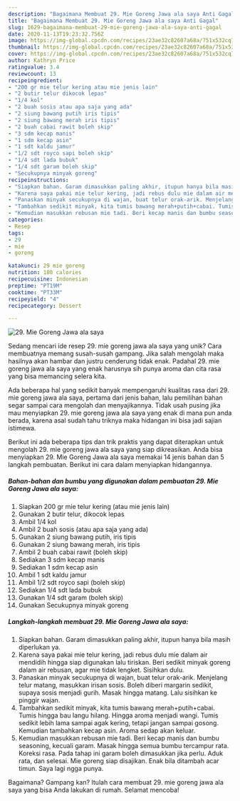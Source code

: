 ```yaml
---
description: "Bagaimana Membuat 29. Mie Goreng Jawa ala saya Anti Gagal"
title: "Bagaimana Membuat 29. Mie Goreng Jawa ala saya Anti Gagal"
slug: 1629-bagaimana-membuat-29-mie-goreng-jawa-ala-saya-anti-gagal
date: 2020-11-13T19:23:32.756Z
image: https://img-global.cpcdn.com/recipes/23ae32c82607a68a/751x532cq70/29-mie-goreng-jawa-ala-saya-foto-resep-utama.jpg
thumbnail: https://img-global.cpcdn.com/recipes/23ae32c82607a68a/751x532cq70/29-mie-goreng-jawa-ala-saya-foto-resep-utama.jpg
cover: https://img-global.cpcdn.com/recipes/23ae32c82607a68a/751x532cq70/29-mie-goreng-jawa-ala-saya-foto-resep-utama.jpg
author: Kathryn Price
ratingvalue: 3.4
reviewcount: 13
recipeingredient:
- "200 gr mie telur kering atau mie jenis lain"
- "2 butir telur dikocok lepas"
- "1/4 kol"
- "2 buah sosis atau apa saja yang ada"
- "2 siung bawang putih iris tipis"
- "2 siung bawang merah iris tipis"
- "2 buah cabai rawit boleh skip"
- "3 sdm kecap manis"
- "1 sdm kecap asin"
- "1 sdt kaldu jamur"
- "1/2 sdt royco sapi boleh skip"
- "1/4 sdt lada bubuk"
- "1/4 sdt garam boleh skip"
- "Secukupnya minyak goreng"
recipeinstructions:
- "Siapkan bahan. Garam dimasukkan paling akhir, itupun hanya bila masih diperlukan ya."
- "Karena saya pakai mie telur kering, jadi rebus dulu mie dalam air mendidih hingga siap digunakan lalu tiriskan. Beri sedikit minyak goreng dalam air rebusan, agar mie tidak lengket. Sisihkan dulu."
- "Panaskan minyak secukupnya di wajan, buat telur orak-arik. Menjelang telur matang, masukkan irisan sosis. Boleh diberi margarin sedikit, supaya sosis menjadi gurih. Masak hingga matang. Lalu sisihkan ke pinggir wajan."
- "Tambahkan sedikit minyak, kita tumis bawang merah+putih+cabai. Tumis hingga bau langu hilang. Hingga aroma menjadi wangi. Tumis sedikit lebih lama sampai agak kering, tetapi jangan sampai gosong. Kemudian tambahkan kecap asin. Aroma sedap akan keluar."
- "Kemudian masukkan rebusan mie tadi. Beri kecap manis dan bumbu seasoning, kecuali garam. Masak hingga semua bumbu tercampur rata. Koreksi rasa. Pada tahap ini garam boleh dimasukkan jika perlu. Aduk rata, dan selesai. Mie goreng siap disajikan. Enak bila ditambah acar timun. Saya lagi ngga punya."
categories:
- Resep
tags:
- 29
- mie
- goreng

katakunci: 29 mie goreng 
nutrition: 180 calories
recipecuisine: Indonesian
preptime: "PT19M"
cooktime: "PT33M"
recipeyield: "4"
recipecategory: Dessert

---
```



![29. Mie Goreng Jawa ala saya](https://img-global.cpcdn.com/recipes/23ae32c82607a68a/751x532cq70/29-mie-goreng-jawa-ala-saya-foto-resep-utama.jpg)

Sedang mencari ide resep 29. mie goreng jawa ala saya yang unik? Cara membuatnya memang susah-susah gampang. Jika salah mengolah maka hasilnya akan hambar dan justru cenderung tidak enak. Padahal 29. mie goreng jawa ala saya yang enak harusnya sih punya aroma dan cita rasa yang bisa memancing selera kita.



Ada beberapa hal yang sedikit banyak mempengaruhi kualitas rasa dari 29. mie goreng jawa ala saya, pertama dari jenis bahan, lalu pemilihan bahan segar sampai cara mengolah dan menyajikannya. Tidak usah pusing jika mau menyiapkan 29. mie goreng jawa ala saya yang enak di mana pun anda berada, karena asal sudah tahu triknya maka hidangan ini bisa jadi sajian istimewa.


Berikut ini ada beberapa tips dan trik praktis yang dapat diterapkan untuk mengolah 29. mie goreng jawa ala saya yang siap dikreasikan. Anda bisa menyiapkan 29. Mie Goreng Jawa ala saya memakai 14 jenis bahan dan 5 langkah pembuatan. Berikut ini cara dalam menyiapkan hidangannya.

<!--inarticleads1-->

##### Bahan-bahan dan bumbu yang digunakan dalam pembuatan 29. Mie Goreng Jawa ala saya:

1. Siapkan 200 gr mie telur kering (atau mie jenis lain)
1. Gunakan 2 butir telur, dikocok lepas
1. Ambil 1/4 kol
1. Ambil 2 buah sosis (atau apa saja yang ada)
1. Gunakan 2 siung bawang putih, iris tipis
1. Gunakan 2 siung bawang merah, iris tipis
1. Ambil 2 buah cabai rawit (boleh skip)
1. Sediakan 3 sdm kecap manis
1. Sediakan 1 sdm kecap asin
1. Ambil 1 sdt kaldu jamur
1. Ambil 1/2 sdt royco sapi (boleh skip)
1. Sediakan 1/4 sdt lada bubuk
1. Gunakan 1/4 sdt garam (boleh skip)
1. Gunakan Secukupnya minyak goreng




<!--inarticleads2-->

##### Langkah-langkah membuat 29. Mie Goreng Jawa ala saya:

1. Siapkan bahan. Garam dimasukkan paling akhir, itupun hanya bila masih diperlukan ya.
1. Karena saya pakai mie telur kering, jadi rebus dulu mie dalam air mendidih hingga siap digunakan lalu tiriskan. Beri sedikit minyak goreng dalam air rebusan, agar mie tidak lengket. Sisihkan dulu.
1. Panaskan minyak secukupnya di wajan, buat telur orak-arik. Menjelang telur matang, masukkan irisan sosis. Boleh diberi margarin sedikit, supaya sosis menjadi gurih. Masak hingga matang. Lalu sisihkan ke pinggir wajan.
1. Tambahkan sedikit minyak, kita tumis bawang merah+putih+cabai. Tumis hingga bau langu hilang. Hingga aroma menjadi wangi. Tumis sedikit lebih lama sampai agak kering, tetapi jangan sampai gosong. Kemudian tambahkan kecap asin. Aroma sedap akan keluar.
1. Kemudian masukkan rebusan mie tadi. Beri kecap manis dan bumbu seasoning, kecuali garam. Masak hingga semua bumbu tercampur rata. Koreksi rasa. Pada tahap ini garam boleh dimasukkan jika perlu. Aduk rata, dan selesai. Mie goreng siap disajikan. Enak bila ditambah acar timun. Saya lagi ngga punya.




Bagaimana? Gampang kan? Itulah cara membuat 29. mie goreng jawa ala saya yang bisa Anda lakukan di rumah. Selamat mencoba!
